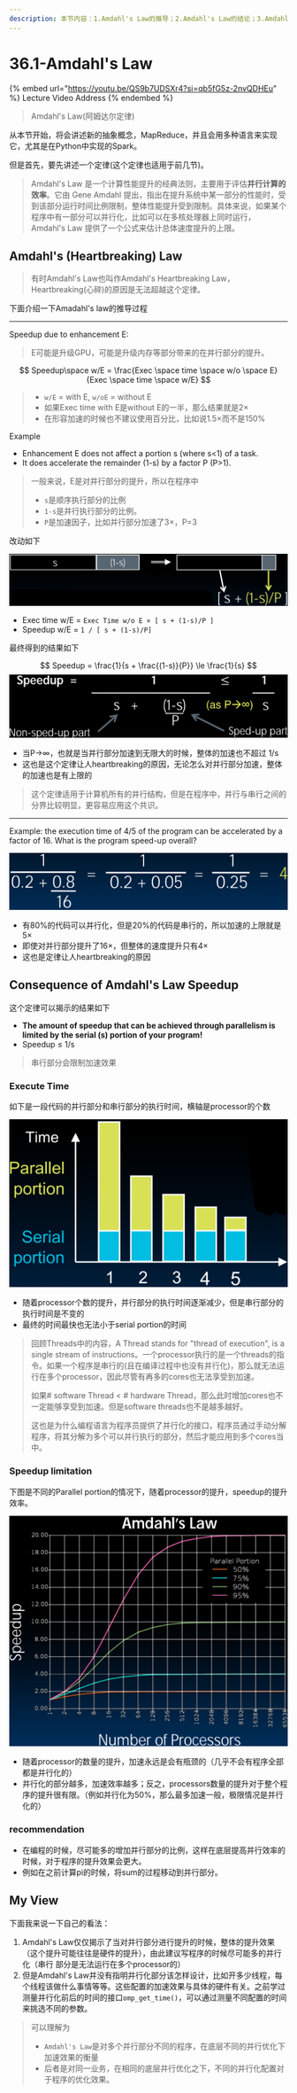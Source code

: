 ```yaml
---
description: 本节内容：1.Amdahl's Law的推导；2.Amdahl's Law的结论；3.Amdahl's Law给出的建议；
---
```


# 36.1-Amdahl's Law

{% embed url="https://youtu.be/QS9b7UDSXr4?si=qb5fG5z-2nvQDHEu" %}
Lecture Video Address
{% endembed %}

> Amdahl's Law(阿姆达尔定律)

从本节开始，将会讲述新的抽象概念，MapReduce，并且会用多种语言来实现它，尤其是在Python中实现的Spark。

但是首先，要先讲述一个定律(这个定律也适用于前几节)。

> Amdahl's Law 是一个计算性能提升的经典法则，主要用于评估**并行计算的效率**。它由 Gene Amdahl 提出，指出在提升系统中某一部分的性能时，受到该部分运行时间比例限制，整体性能提升受到限制。具体来说，如果某个程序中有一部分可以并行化，比如可以在多核处理器上同时运行，Amdahl's Law 提供了一个公式来估计总体速度提升的上限。

## Amdahl's (Heartbreaking) Law

> 有时Amdahl's Law也叫作Amdahl's Heartbreaking Law，Heartbreaking(心碎)的原因是无法超越这个定律。

下面介绍一下Amadahl's law的推导过程

---

Speedup due to enhancement E:

> E可能是升级GPU，可能是升级内存等部分带来的在并行部分的提升。

$$
Speedup\space w/E = \frac{Exec \space time \space w/o \space E}{Exec \space time \space w/E}
$$

> - `w/E` = with E, `w/oE` = without E
> - 如果Exec time with E是without E的一半，那么结果就是2×
> - 在形容加速的时候也不建议使用百分比，比如说1.5×而不是150%

Example

- Enhancement E does not affect a portion s (where s<1) of a task. 
- It does accelerate the remainder (1-s) by a factor P (P>1).

> 一般来说，E是对并行部分的提升，所以在程序中
>
> - `s`是顺序执行部分的比例
> - `1-s`是并行执行部分的比例。
> - `P`是加速因子，比如并行部分加速了3×，P=3

改动如下

![Amdahl's Law](.image/image-20240704213051376.png)

- Exec time w/E = `Exec Time w/o E × [ s + (1-s)/P ]`
- Speedup w/E = `1 / [ s + (1-s)/P]`

最终得到的结果如下

$$
Speedup = \frac{1}{s + \frac{(1-s)}{P}} \le \frac{1}{s}
$$
![The conclusion of Amdahl's Law](.image/image-20240703103030609.png)

- 当P→∞，也就是当并行部分加速到无限大的时候，整体的加速也不超过 1/s
- 这也是这个定律让人heartbreaking的原因，无论怎么对并行部分加速，整体的加速也是有上限的

> 这个定律适用于计算机所有的并行结构，但是在程序中，并行与串行之间的分界比较明显，更容易应用这个共识。

---

Example: the execution time of 4/5 of the program can be accelerated by a factor of 16. What is the program speed-up overall?

![Example of Amdahl's Law](.image/image-20240703103053119.png)

- 有80%的代码可以并行化，但是20%的代码是串行的，所以加速的上限就是5×
- 即使对并行部分提升了16×，但整体的速度提升只有4×
- 这也是定律让人heartbreaking的原因

## Consequence of Amdahl's Law Speedup

这个定律可以揭示的结果如下

- **The amount of speedup that can be achieved through parallelism is limited by the serial (s) portion of your program!**
- Speedup ≤ 1/s

> 串行部分会限制加速效果

### Execute Time

如下是一段代码的并行部分和串行部分的执行时间，横轴是processor的个数

![Execute Time](.image/image-20240703103143388.png)

- 随着processor个数的提升，并行部分的执行时间逐渐减少，但是串行部分的执行时间是不变的
- 最终的时间最快也无法小于serial portion的时间

> 回顾Threads中的内容，A Thread stands for "thread of execution", is a single stream of instructions。一个processor执行的是一个threads的指令。如果一个程序是串行的(且在编译过程中也没有并行化)，那么就无法运行在多个processor，因此尽管有再多的cores也无法享受到加速。
>
> 如果# software Thread < # hardware Thread，那么此时增加cores也不一定能够享受到加速。但是software threads也不是越多越好。
>
> 这也是为什么编程语言为程序员提供了并行化的接口，程序员通过手动分解程序，将其分解为多个可以并行执行的部分，然后才能应用到多个cores当中。

### Speedup limitation

下图是不同的Parallel portion的情况下，随着processor的提升，speedup的提升效率。

![The variation trend of Speed with different levels of parallelism as the number of processors increases](.image/image-20240703103303633.png)

- 随着processor的数量的提升，加速永远是会有瓶颈的（几乎不会有程序全部都是并行化的）
- 并行化的部分越多，加速效率越多；反之，processors数量的提升对于整个程序的提升很有限。（例如并行化为50%，那么最多加速一般，极限情况是并行化的）

### recommendation

- 在编程的时候，尽可能多的增加并行部分的比例，这样在底层提高并行效率的时候，对于程序的提升效果会更大。
- 例如在之前计算pi的时候，将sum的过程移动到并行部分。

## My View

下面我来说一下自己的看法：

1. Amdahl's Law仅仅揭示了当对并行部分进行提升的时候，整体的提升效果（这个提升可能往往是硬件的提升），由此建议写程序的时候尽可能多的并行化（串行 部分是无法运行在多个processor的）
2. 但是Amdahl's Law并没有指明并行化部分该怎样设计，比如开多少线程，每个线程该做什么事情等等。这些配置的加速效果与具体的硬件有关。之前学过测量并行化前后的时间的接口`omp_get_time()`，可以通过测量不同配置的时间来挑选不同的参数。

> 可以理解为
>
> - `Amdahl's Law`是对多个并行部分不同的程序，在底层不同的并行优化下加速效果的衡量
> - 后者是对同一业务，在相同的底层并行优化之下，不同的并行化配置对于程序的优化效果。
